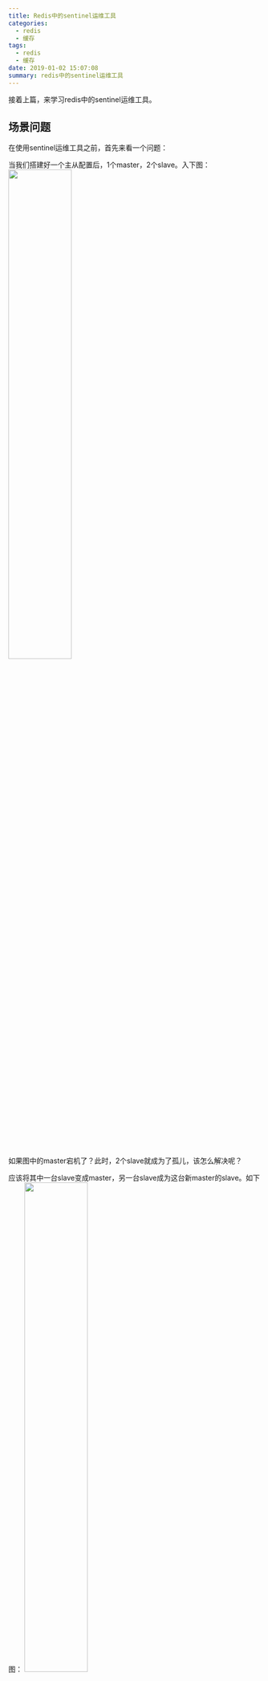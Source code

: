```yaml
---
title: Redis中的sentinel运维工具
categories:
  - redis
  - 缓存
tags:
  - redis
  - 缓存
date: 2019-01-02 15:07:08
summary: redis中的sentinel运维工具
---
```


接着上篇，来学习redis中的sentinel运维工具。

## 场景问题
在使用sentinel运维工具之前，首先来看一个问题：

当我们搭建好一个主从配置后，1个master，2个slave。入下图：
<img src="https://gakkil.gitee.io/gakkil-image/redis/day11/QQ截图20190102151649.png" style="width:50%"/>

如果图中的master宕机了？此时，2个slave就成为了孤儿，该怎么解决呢？

应该将其中一台slave变成master，另一台slave成为这台新master的slave。如下图：
<img src="https://gakkil.gitee.io/gakkil-image/redis/day11/QQ截图20190102152108.png" style="width:50%"/>

图中就是使用sentinel自动帮我们监控主从复制的原理图，当sentinel检测到与旧的master之间的通信断开了后，就自动帮我们创建一个新的mater，图中是使用slave1来作为新的master，slave2成为slave1的slave。

## 手动解决

再手动解决该问题之前，要先搭建好：这个master-slave的架构。

怎么搭建主从集群，之前的文章有，这里就不详细写了，搭建好后，示意图如下：
<img src="https://gakkil.gitee.io/gakkil-image/redis/day11/QQ截图20190102153345.png"/>
<img src="https://gakkil.gitee.io/gakkil-image/redis/day11/QQ截图20190102153553.png"/>
<img src="https://gakkil.gitee.io/gakkil-image/redis/day11/QQ截图20190102153815.png"/>
<img src="https://gakkil.gitee.io/gakkil-image/redis/day11/QQ截图20190102154007.png"/>
<img src="https://gakkil.gitee.io/gakkil-image/redis/day11/QQ截图20190102154207.png"/>

---

以上主从复制搭建好后的效果。现在断开master，使用：shutdown 指令。
<img src="https://gakkil.gitee.io/gakkil-image/redis/day11/QQ截图20190102154412.png"/>

在6380中：
<img src="https://gakkil.gitee.io/gakkil-image/redis/day11/QQ截图20190102154523.png"/>

在6381中：
<img src="https://gakkil.gitee.io/gakkil-image/redis/day11/QQ截图20190102154646.png"/>

现在开始手动将slave1：即6380变为：master。

使用：`slaveof no one` 命令，将其修改为，不成为其他redis服务器的slave。
<img src="https://gakkil.gitee.io/gakkil-image/redis/day11/QQ截图20190102155104.png"/>

修改成master后，还要修改那个：`replica-read-only yes` 只读，改为：no。不然这个master不能写入操作。
<img src="https://gakkil.gitee.io/gakkil-image/redis/day11/QQ截图20190102155416.png"/>

接下来，将slave2：即6381，变为6380的slave。

使用：`slaveof ip port` 来变成其他redis服务器的slave。
<img src="https://gakkil.gitee.io/gakkil-image/redis/day11/QQ截图20190102155744.png"/>

测试：在6380中，插入数据，在6781中，读取该数据。
<img src="https://gakkil.gitee.io/gakkil-image/redis/day11/QQ截图20190102155935.png"/>
<img src="https://gakkil.gitee.io/gakkil-image/redis/day11/QQ截图20190102160019.png"/>

以上就是手动解决master宕机后的方法。

### 总结

运行时更改master-slave
修改一台slave(设为A)为new master 
1) 命令该服务不作为其他redis服务器的slave 
   **命令: slaveof no one** 
2) 修改其replica-read-only为 no （使用config指令）
   **命令：config set replica-read-only no**

其他的slave再指向new master A
1) 命令该服务为new master A的slave
   **命令： slaveof  ip  port**

---

## 使用sentinel自动解决

手动解决，确实能行，但是，不能让运维工作人员，24小时待命，一有问题，就去手动解决一下吧，凌晨3点爬起来，手动一下？

因此，redis官网出了一个sentinel运维工具来自动解决这个问题。

**首先将之前的三个redis服务器断开。删除持久化文件，避免干扰。**

从redis的src源文件中，拷贝一份sentinel.conf配置文件到当前目录下：
<img src="https://gakkil.gitee.io/gakkil-image/redis/day11/QQ截图20190102161000.png"/>

sentinel.conf配置文件的说明：
```
port 26379   # 端口号
daemonize no # 是否后台启动
pidfile /var/run/redis-sentinel.pid #pid文件

sentinel monitor mymaster 127.0.0.1 6379 2 
这一行代表sentinel监控的master的名字叫做mymaster,地址为127.0.0.1:6379，行尾最后的一个2代表什么意思呢？
我们知道，网络是不可靠的，有时候一个sentinel会因为网络堵塞而误以为一个master redis已经死掉了，当sentinel集群式，
解决这个问题的方法就变得很简单，只需要多个sentinel互相沟通来确认某个master是否真的死了，这个2代表，
当集群中有2个sentinel认为master死了时，才能真正认为该master已经不可用了。
（sentinel集群中各个sentinel也有互相通信，通过gossip协议）。

sentinel auth-pass <master-name> <password> # 如果监视的master设置了密码，该处就需要设置

sentinel down-after-milliseconds mymaster 30000 
#30秒之后监视的master还是没有响应，就认为一次监视失败，配合上述的sentinel monitor后的2来用。单位：毫秒。
sentinel会向master发送心跳PING来确认master是否存活，如果master在“一定时间范围”内不回应PONG 或者是回复了一个错误消息，
那么这个sentinel会主观地(单方面地)认为这个master已经不可用了(subjectively down, 也简称为SDOWN)。
而这个down-after-milliseconds就是用来指定这个“一定时间范围”的，单位是毫秒。

sentinel parallel-syncs mymaster 1 
#恢复数据时的同步个数，我们知道只要master与slave断开后，重写连接后，都需要重写rdb、aof，
如果同时间重连太多，会导致master产生大量的IO运行，容易将master搞奔溃的，所以数字尽量要小！！！
在发生failover主备切换时，这个选项指定了最多可以有多少个slave同时对新的master进行同步，这个数字越小，完成failover所需的时间就越长，
但是如果这个数字越大，就意味着越多的slave因为replication而不可用。可以通过将这个值设为 1 来保证每次只有一个slave处于不能处理命令请求的状态。

sentinel can-failover def_master yes 
#当前sentinel实例是否允许实施“failover”(故障转移) ，no表示当前sentinel为“观察者”(只参与"投票".不参与实施failover)，全局中至少有一个为yes。

sentinel failover-timeout mymaster 180000 #sentinel去执行failover的等待时间

```

**Sentinel的"仲裁会"**

前面我们谈到，当一个master被sentinel集群监控时，需要为它指定一个参数，这个参数指定了当需要判决master为不可用，并且进行failover时，所需要的sentinel数量，本文中我们暂时称这个参数为票数.

不过，当failover主备切换真正被触发后，failover并不会马上进行，还需要sentinel中的大多数sentinel授权后才可以进行failover。
当ODOWN时，failover被触发。failover一旦被触发，尝试去进行failover的sentinel会去获得“大多数”sentinel的授权（如果票数比大多数还要大的时候，则询问更多的sentinel)
这个区别看起来很微妙，但是很容易理解和使用。例如，集群中有5个sentinel，票数被设置为2，当2个sentinel认为一个master已经不可用了以后，将会触发failover，但是，进行failover的那个sentinel必须先获得至少3个sentinel的授权才可以实行failover。
如果票数被设置为5，要达到ODOWN状态，必须所有5个sentinel都主观认为master为不可用，要进行failover，那么得获得所有5个sentinel的授权。

**配置版本号**

为什么要先获得大多数sentinel的认可时才能真正去执行failover呢？

当一个sentinel被授权后，它将会获得宕掉的master的一份最新配置版本号，当failover执行结束以后，这个版本号将会被用于最新的配置。因为大多数sentinel都已经知道该版本号已经被要执行failover的sentinel拿走了，所以其他的sentinel都不能再去使用这个版本号。这意味着，每次failover都会附带有一个独一无二的版本号。我们将会看到这样做的重要性。

而且，sentinel集群都遵守一个规则：如果sentinel A推荐sentinel B去执行failover，B会等待一段时间后，自行再次去对同一个master执行failover，这个等待的时间是通过failover-timeout配置项去配置的。从这个规则可以看出，sentinel集群中的sentinel不会再同一时刻并发去failover同一个master，第一个进行failover的sentinel如果失败了，另外一个将会在一定时间内进行重新进行failover，以此类推。

redis sentinel保证了活跃性：如果大多数sentinel能够互相通信，最终将会有一个被授权去进行failover.
redis sentinel也保证了安全性：每个试图去failover同一个master的sentinel都会得到一个独一无二的版本号。

**配置传播**

一旦一个sentinel成功地对一个master进行了failover，它将会把关于master的最新配置通过广播形式通知其它sentinel，其它的sentinel则更新对应master的配置。

一个faiover要想被成功实行，sentinel必须能够向选为master的slave发送**SLAVEOF NO ONE**命令，然后能够通过INFO命令看到新master的配置信息。

当将一个slave选举为master并发送**SLAVEOF NO ONE**后，即使其它的slave还没针对新master重新配置自己，failover也被认为是成功了的，然后所有sentinels将会发布新的配置信息。

新配在集群中相互传播的方式，就是为什么我们需要当一个sentinel进行failover时必须被授权一个版本号的原因。

每个sentinel使用##发布/订阅##的方式持续地传播master的配置版本信息，配置传播的##发布/订阅##管道是：`__sentinel__:hello`。

因为每一个配置都有一个版本号，所以以版本号最大的那个为标准。

举个栗子：假设有一个名为mymaster的地址为192.168.1.50:6379。一开始，集群中所有的sentinel都知道这个地址，于是为mymaster的配置打上版本号1。一段时候后mymaster死了，有一个sentinel被授权用版本号2对其进行failover。如果failover成功了，假设地址改为了192.168.1.50:9000，此时配置的版本号为2，进行failover的sentinel会将新配置广播给其他的sentinel，由于其他sentinel维护的版本号为1，发现新配置的版本号为2时，版本号变大了，说明配置更新了，于是就会采用最新的版本号为2的配置。

这意味着sentinel集群保证了第二种活跃性：一个能够互相通信的sentinel集群最终会采用版本号最高且相同的配置。

---

说了这么多，我们来验证一下sentinel的功能：

就使用默认的sentinel.conf，不需要改变。

依次启动三个redis服务器：
<img src="https://gakkil.gitee.io/gakkil-image/redis/day11/QQ截图20190102171724.png"/>

查看三个redis服务器的配置是否正确：
<img src="https://gakkil.gitee.io/gakkil-image/redis/day11/QQ截图20190102171853.png"/>
<img src="https://gakkil.gitee.io/gakkil-image/redis/day11/QQ截图20190102171933.png"/>
<img src="https://gakkil.gitee.io/gakkil-image/redis/day11/QQ截图20190102172020.png"/>

首先：启动sentinel进程

`redis-sever sentinel --sentinel`
<img src="https://gakkil.gitee.io/gakkil-image/redis/day11/QQ截图20190102172230.png"/>
<img src="https://gakkil.gitee.io/gakkil-image/redis/day11/QQ截图20190102172319.png"/>

现在已经启动sentinel进程了，进程阻塞在那里，一直在帮我们监视着：127.0.0.1：6379 redis服务器。
<img src="https://gakkil.gitee.io/gakkil-image/redis/day11/QQ截图20190102172533.png"/>

现在：断开6379：master：redis服务器。
<img src="https://gakkil.gitee.io/gakkil-image/redis/day11/QQ截图20190102172635.png"/>

等待一段时间，喝一杯茶，再看sentinel前台的信息：

会发现：输出 +sdown master mymaster 127.0.0.1 6379 之后就不输出了，只是提示我们，6379：master 挂了，但是没有帮我们自动指定新的master等一些列操作。
<img src="https://gakkil.gitee.io/gakkil-image/redis/day11/QQ截图20190102173312.png"/>

这是为啥呢？这是因为默认的sentinel.conf配置文件中，`sentinel monitor mymaster 127.0.0.1 6379 2`,最后面为2，意思是需要两个sentinel确认master已经宕机了才会触发faiover操作。sentinel也是支持集群部署的。

所以，我们需要将其的数字改为：1.

退出三个redis服务器，修改sentinel配置文件：
<img src="https://gakkil.gitee.io/gakkil-image/redis/day11/QQ截图20190102182328.png"/>

重启三个redis服务器和sentinel进程，然后shutdown：master。
<img src="https://gakkil.gitee.io/gakkil-image/redis/day11/QQ截图20190102182704.png"/>
<img src="https://gakkil.gitee.io/gakkil-image/redis/day11/QQ截图20190102182758.png"/>

这次，真的喝一杯茶，sentinel就会自动帮助我们处理。
<img src="https://gakkil.gitee.io/gakkil-image/redis/day11/QQ截图20190102183150.png"/>

在6380中，info Replication：
<img src="https://gakkil.gitee.io/gakkil-image/redis/day11/QQ截图20190102183405.png"/>

在6381中，info Replication：
<img src="https://gakkil.gitee.io/gakkil-image/redis/day11/QQ截图20190102183541.png"/>

在6380中，随便插入新的数据， 验证在6381中是否能获取到：
<img src="https://gakkil.gitee.io/gakkil-image/redis/day11/QQ截图20190102183708.png"/>
<img src="https://gakkil.gitee.io/gakkil-image/redis/day11/QQ截图20190102183803.png"/>

以上就是，sentinel自动帮助我们处理的情况。

---

这个，sentinel自动帮我们选择了6380作为新的master，但是有时，我们需要自己设置怎么办？不想让sentinel随机帮我们选择新的master。

这样的话，我们需要设置slave的优先级，如果我们想要使用6381作为新的master，修改其redis.conf配置文件，将其slave的优先级数字改小，越小优先级越高。

<img src="https://gakkil.gitee.io/gakkil-image/redis/day11/QQ截图20190102184259.png"/>
<img src="https://gakkil.gitee.io/gakkil-image/redis/day11/QQ截图20190102184432.png"/>

**注意：在之前的redis版本中：是slave-priority , 现在是：replica-priority **

接下来重启三个redis服务器和sentinel进程，shutdown：6379。
注意：在此之前，因为此时三个redis服务器已经被sentinel改了，所以，需要恢复到初始状态，6379：作为6380和6381的master。
<img src="https://gakkil.gitee.io/gakkil-image/redis/day11/QQ截图20190102185825.png"/>
<img src="https://gakkil.gitee.io/gakkil-image/redis/day11/QQ截图20190102190120.png"/>

以上就是今天是所有内容，希望大家喜欢。


参考链接：
[Redis的主从复制(Sentinel)](https://blog.csdn.net/zhanglh046/article/details/78630336)
[Redis中的Sentinel机制与用法](https://www.cnblogs.com/zhoujinyi/p/5569462.html)